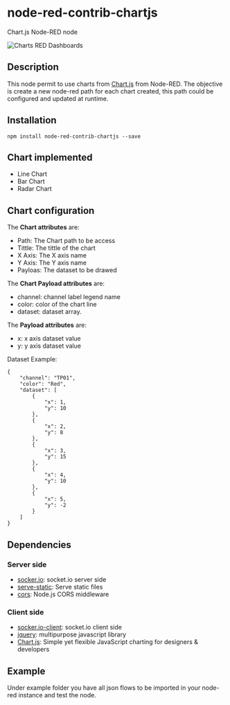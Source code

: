 # node-red-contrib-chartjs
Chart.js Node-RED node

![Charts RED Dashboards](https://user-images.githubusercontent.com/1216181/52352347-b4195f00-2a2c-11e9-9f15-ef9f1b781108.png)

## Description
This node permit to use charts from [Chart.js](https://www.chartjs.org/) from Node-RED. The objective is create a new node-red path for each chart created, this path could be configured and updated at runtime.

## Installation
```
npm install node-red-contrib-chartjs --save
```
## Chart implemented
* Line Chart
* Bar Chart
* Radar Chart

## Chart configuration
The **Chart attributes** are:
* Path: The Chart path to be access
* Tittle: The tittle of the chart
* X Axis: The X axis name
* Y Axis: The Y axis name
* Payloas: The dataset to be drawed

The **Chart Payload attributes** are:
* channel: channel label legend name
* color: color of the chart line
* dataset: dataset array. 

The **Payload attributes** are:
* x: x axis dataset value
* y: y axis dataset value

Dataset Example:
```
{
    "channel": "TP01",
    "color": "Red",
    "dataset": [
        {
            "x": 1,
            "y": 10
        },
        {
            "x": 2,
            "y": 8
        },
        {
            "x": 3,
            "y": 15
        },
        {
            "x": 4,
            "y": 10
        },
        {
            "x": 5,
            "y": -2
        }
    ]
}
```

## Dependencies
### Server side
* [socker.io](https://github.com/socketio/socket.io): socket.io server side
* [serve-static](https://github.com/expressjs/serve-static): Serve static files
* [cors](https://github.com/expressjs/cors): Node.js CORS middleware

### Client side
* [socker.io-client](https://github.com/socketio/socket.io-client): socket.io client side
* [jquery](https://github.com/jquery/jquery): multipurpose javascript library
* [Chart.js](https://www.chartjs.org/): Simple yet flexible JavaScript charting for designers & developers

## Example
Under example folder you have all json flows to be imported in your node-red instance and test the node.